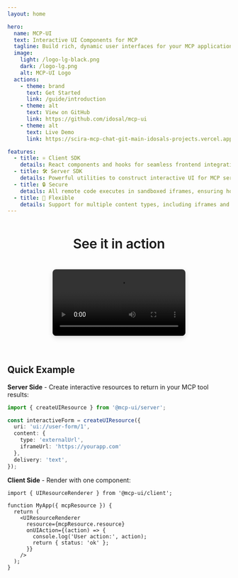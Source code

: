 ```yaml
---
layout: home

hero:
  name: MCP-UI
  text: Interactive UI Components for MCP
  tagline: Build rich, dynamic user interfaces for your MCP applications with TypeScript SDKs that bring UI to AI interactions.
  image:
    light: /logo-lg-black.png
    dark: /logo-lg.png
    alt: MCP-UI Logo
  actions:
    - theme: brand
      text: Get Started
      link: /guide/introduction
    - theme: alt
      text: View on GitHub
      link: https://github.com/idosal/mcp-ui
    - theme: alt
      text: Live Demo
      link: https://scira-mcp-chat-git-main-idosals-projects.vercel.app/

features:
  - title: ⚛️ Client SDK
    details: React components and hooks for seamless frontend integration. Render interactive UI resources with the UIResourceRenderer component and handle UI actions effortlessly.
  - title: 🛠️ Server SDK
    details: Powerful utilities to construct interactive UI for MCP servers. Create HTML, React, Web Components, and external app UI with ergonomic API.
  - title: 🔒 Secure
    details: All remote code executes in sandboxed iframes, ensuring host and user security while maintaining rich interactivity.
  - title: 🎨 Flexible
    details: Support for multiple content types, including iframes and Remote DOM components that match your host's look-and-feel.
---
```


<!-- ## See MCP-UI in Action -->
<div style="display: flex; flex-direction: column; align-items: center; margin: 3rem 0 2rem 0;">
<span class="text animated-gradient-text" style="font-size: 30px; font-family: var(--vp-font-family-base); font-weight: 600;
    letter-spacing: -0.01em; margin-bottom: 0.5rem; text-align: center; line-height: 1.2;">See it in action</span>
<div class="video-container" style="display: flex; justify-content: center; align-items: center;">
  <video controls width="100%" style="max-width: 800px; border-radius: 8px; box-shadow: 0 4px 12px rgba(0, 0, 0, 0.15);">
    <source src="https://github.com/user-attachments/assets/7180c822-2dd9-4f38-9d3e-b67679509483" type="video/mp4">
    Your browser does not support the video tag.
  </video>
</div>
</div>

## Quick Example

**Server Side** - Create interactive resources to return in your MCP tool results:

```typescript
import { createUIResource } from '@mcp-ui/server';

const interactiveForm = createUIResource({
  uri: 'ui://user-form/1',
  content: { 
    type: 'externalUrl', 
    iframeUrl: 'https://yourapp.com'
  },
  delivery: 'text',
});
```

**Client Side** - Render with one component:

```tsx
import { UIResourceRenderer } from '@mcp-ui/client';

function MyApp({ mcpResource }) {
  return (
    <UIResourceRenderer
      resource={mcpResource.resource}
      onUIAction={(action) => {
        console.log('User action:', action);
        return { status: 'ok' };
      }}
    />
  );
}
```

<style>
.video-container {
  text-align: center;
  margin: 2rem 0;
}

.action-buttons {
  display: flex;
  gap: 1rem;
  justify-content: center;
  margin: 2rem 0;
  flex-wrap: wrap;
}

.action-button {
  display: inline-block;
  padding: 0.75rem 1.5rem;
  border-radius: 6px;
  text-decoration: none;
  font-weight: 500;
  transition: all 0.3s ease;
}

.action-button.primary {
  background: var(--vp-c-brand-1);
  color: var(--vp-c-white);
}

.action-button.primary:hover {
  background: var(--vp-c-brand-2);
}

.action-button.secondary {
  background: var(--vp-c-bg-soft);
  color: var(--vp-c-text-1);
  border: 1px solid var(--vp-c-divider);
}

.action-button.secondary:hover {
  background: var(--vp-c-bg-mute);
}

@media (max-width: 768px) {
  .action-buttons {
    flex-direction: column;
    align-items: center;
  }
  
  .action-button {
    width: 200px;
    text-align: center;
  }
}
</style>
